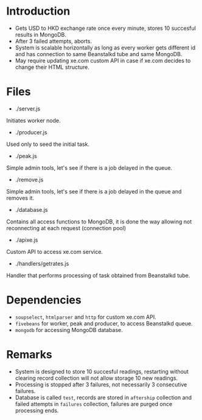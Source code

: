 # Introduction #

- Gets USD to HKD exchange rate once every minute, stores 10 succesful results in MongoDB.
- After 3 failed attempts, aborts.
- System is scalable horizontally as long as every worker gets different id and has connection to same Beanstalkd tube and same MongoDB.
- May require updating xe.com custom API in case if xe.com decides to change their HTML structure.

# Files #

- ./server.js

Initiates worker node.

- ./producer.js

Used only to seed the initial task.

- ./peak.js

Simple admin tools, let's see if there is a job delayed in the queue.

- ./remove.js

Simple admin tools, let's see if there is a job delayed in the queue and removes it.

- ./database.js

Contains all access functions to MongoDB, it is done the way allowing not reconnecting at each request (connection pool)

- ./apixe.js

Custom API to access xe.com service.

- ./handlers/getrates.js

Handler that performs processing of task obtained from Beanstalkd tube.

# Dependencies #

- `soupselect`, `htmlparser` and `http` for custom xe.com API.
- `fivebeans` for worker, peak and producer, to access Beanstalkd queue.
- `mongodb` for accessing MongoDB database.

# Remarks #

- System is designed to store 10 succesful readings, restarting without clearing record collection will not allow storage 10 new readings.
- Processing is stopped after 3 failures, not necessarily 3 consecutive failures.
- Database is called `test`, records are stored in `aftership` collection and failed attempts in `failures` collection, failures are purged once processing ends.
